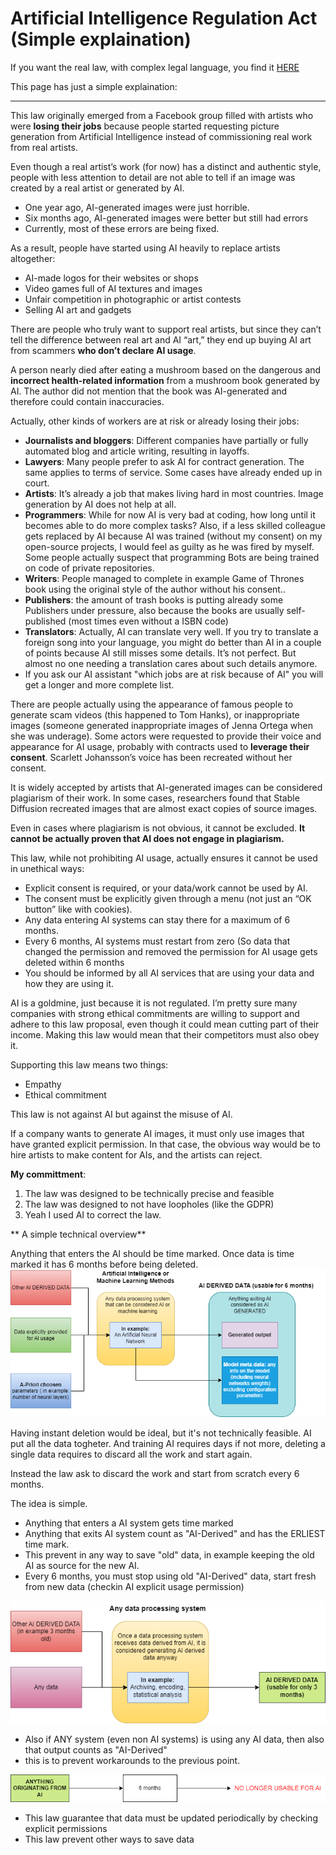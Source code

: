 # Artificial Intelligence Regulation Act (Simple explaination)

If you want the real law, with complex legal language,
you find it [HERE](https://github.com/Darelbi/Digital-Laws-Proposal/tree/main/Artificial%20Intelligence%20Regulation%20Act/AI%20Act)

This page has just a simple explaination:

_______


This law originally emerged from a Facebook group filled with artists who were 
**losing their jobs** because people started requesting picture generation from 
Artificial Intelligence instead of commissioning real work from real artists.

Even though a real artist’s work (for now) has a distinct and authentic style,
people with less attention to detail are not able to tell if an image was 
created by a real artist or generated by AI.

- One year ago, AI-generated images were just horrible. 
- Six months ago, AI-generated images were better but still had errors 
- Currently, most of these errors are being fixed.

As a result, people have started using AI heavily to replace artists altogether:

- AI-made logos for their websites or shops
- Video games full of AI textures and images
- Unfair competition in photographic or artist contests
- Selling AI art and gadgets

There are people who truly want to support real artists, but since they can’t 
tell the difference between real art and AI “art,” they end up buying AI art
from scammers **who don’t declare AI usage**.
 
A person nearly died after eating a mushroom based on the dangerous and 
**incorrect health-related information** from a mushroom book generated by AI.
The author did not mention that the book was AI-generated and therefore could
contain inaccuracies.

Actually, other kinds of workers are at risk or already losing their jobs:

- **Journalists and bloggers**: Different companies have partially or fully
automated blog and article writing, resulting in layoffs.
- **Lawyers**: Many people prefer to ask AI for contract generation. The same
applies to terms of service. Some cases have already ended up in court.
- **Artists**: It’s already a job that makes living hard in most countries. 
Image generation by AI does not help at all. 
- **Programmers**: While for now AI is very bad at coding, how long until it
becomes able to do more complex tasks? Also, if a less skilled colleague gets
replaced by AI because AI was trained (without my consent) on my open-source
projects, I would feel as guilty as he was fired by myself. 
Some people actually suspect that programming Bots are being trained on
code of private repositories.
- **Writers**: People managed to complete in example Game of Thrones book
using the original style of the author without his consent..
- **Publishers**: the amount of trash books is putting already some Publishers
under pressure, also because the books are usually self-published (most times
even without a ISBN code)
- **Translators**: Actually, AI can translate very well. If you try to 
translate a foreign song into your language, you might do better than AI in a 
couple of points because AI still misses some details. It’s not perfect. But 
almost no one needing a translation cares about such details anymore.
- If you ask our AI assistant "which jobs are at risk because of AI" you will
get a longer and more complete list.

There are people actually using the appearance of famous people to generate 
scam videos (this happened to Tom Hanks), or inappropriate images (someone 
generated inappropriate images of Jenna Ortega when she was underage). Some 
actors were requested to provide their voice and appearance for AI usage, 
probably with contracts used to **leverage their consent**. Scarlett 
Johansson’s voice has been recreated without her consent.

It is widely accepted by artists that AI-generated images can be considered 
plagiarism of their work. In some cases, researchers found that Stable 
Diffusion recreated images that are almost exact copies of source images.

Even in cases where plagiarism is not obvious, it cannot be excluded. 
**It cannot be actually proven that AI does not engage in plagiarism.**


This law, while not prohibiting AI usage, actually ensures it cannot be used
in unethical ways:

- Explicit consent is required, or your data/work cannot be used by AI.
- The consent must be explicitly given through a menu (not just an 
“OK button” like with cookies).
- Any data entering AI systems can stay there for a maximum of 6 months.
- Every 6 months, AI systems must restart from zero (So data that changed the 
permission and removed the permission for AI usage gets deleted within 6 months
- You should be informed by all AI services that are using your data and how 
they are using it.

AI is a goldmine, just because it is not regulated. I’m pretty sure many 
companies with strong ethical commitments are willing to support and adhere
to this law proposal, even though it could mean cutting part of their income. 
Making this law would mean that their competitors must also obey it.

Supporting this law means two things:

- Empathy
- Ethical commitment

This law is not against AI but against the misuse of AI.

If a company wants to generate AI images, it must only use images that have
granted explicit permission. In that case, the obvious way would be to hire
artists to make content for AIs, and the artists can reject.


**My committment**:

1. The law was designed to be technically precise and feasible
2. The law was designed to not have loopholes (like the GDPR)
3. Yeah I used AI to correct the law. 

** A simple technical overview**

Anything that enters the AI should be time marked.
Once data is time marked it has 6 months before being deleted.
<img src="https://raw.githubusercontent.com/Darelbi/Digital-Laws-Proposal/main/Artificial%20Intelligence%20Regulation%20Act/OriginOfDerivedData.png" alt="Creative Commons">

Having instant deletion would be ideal, but it's not technically feasible.
AI put all the data togheter. And training AI requires days if not more, deleting
a single data requires to discard all the work and start again.

Instead the law ask to discard the work and start from scratch every 6 months.


The idea is simple.

 - Anything that enters a AI system gets time marked
 - Anything that exits AI system count as "AI-Derived" and has the ERLIEST time mark.
 - This prevent in any way to save "old" data, in example keeping the old AI as source for the new AI.
 - Every 6 months, you must stop using old "AI-Derived" data, start fresh from
new data (checkin AI explicit usage permission)
 
<img src="https://github.com/Darelbi/Digital-Laws-Proposal/blob/main/Artificial%20Intelligence%20Regulation%20Act/ProcessingOfDerivedData.png?raw=true" alt="Creative Commons">

- Also if ANY system (even non AI systems) is using any AI data, then also that output counts as "AI-Derived"
- this is to prevent workarounds to the previous point.

<img src="https://github.com/Darelbi/Digital-Laws-Proposal/blob/main/Artificial%20Intelligence%20Regulation%20Act/ElapsingOfData.png?raw=true" alt="Creative Commons">

- This law guarantee that data must be updated periodically by checking explicit permissions
- This law prevent other ways to save data
